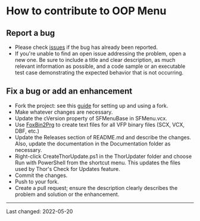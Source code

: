 # How to contribute to OOP Menu

## Report a bug
- Please check [issues](https://github.com/VFPX/OOPMenu/issues) if the bug has already been reported.
- If you're unable to find an open issue addressing the problem, open a new one. Be sure to include a title and clear description, as much relevant information as possible, and a code sample or an executable test case demonstrating the expected behavior that is not occurring.

## Fix a bug or add an enhancement
- Fork the project: see this [guide](https://www.dataschool.io/how-to-contribute-on-github/) for setting up and using a fork.
- Make whatever changes are necessary.
- Update the cVersion property of SFMenuBase in SFMenu.vcx.
- Use [FoxBin2Prg](https://github.com/fdbozzo/foxbin2prg) to create text files for all VFP binary files (SCX, VCX, DBF, etc.)
- Update the Releases section of README.md and describe the changes. Also, update the documentation in the Documentation folder as necessary.
- Right-click CreateThorUpdate.ps1 in the ThorUpdater folder and choose Run with PowerShell from the shortcut menu. This updates the files used by Thor's Check for Updates feature.
- Commit the changes.
- Push to your fork.
- Create a pull request; ensure the description clearly describes the problem and solution or the enhancement.

----
Last changed: 2022-05-20